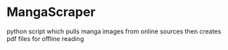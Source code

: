# MangaScraper
python script which pulls manga images from online sources then creates pdf files for offline reading
